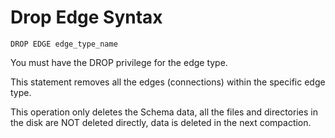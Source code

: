 # Drop Edge Syntax

```
DROP EDGE edge_type_name
```

You must have the DROP privilege for the edge type.

This statement removes all the edges (connections) within the specific edge type.

This operation only deletes the Schema data, all the files and directories in the disk are NOT deleted directly, data is deleted in the next compaction.
